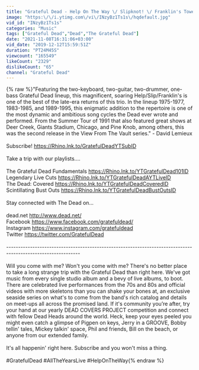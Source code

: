 ```yaml
---
title: "Grateful Dead - Help On The Way \/ Slipknot! \/ Franklin's Tower (Washington, DC 6\/14\/91)"
image: "https:\/\/i.ytimg.com\/vi\/INzyBz1Ts1s\/hqdefault.jpg"
vid_id: "INzyBz1Ts1s"
categories: "Music"
tags: ["Grateful Dead","Dead","The Grateful Dead"]
date: "2021-11-08T16:31:06+03:00"
vid_date: "2019-12-12T15:59:51Z"
duration: "PT24M45S"
viewcount: "165549"
likeCount: "2329"
dislikeCount: "65"
channel: "Grateful Dead"
---
```

{% raw %}&quot;Featuring the two-keyboard, two-guitar, two-drummer, one-bass Grateful Dead lineup, this magnificent, soaring Help/Slip/Franklin's is one of the best of the late-era returns of this trio. In the lineup 1975-1977, 1983-1985, and 1989-1995, this enigmatic addition to the repertoire is one of the most dynamic and ambitious song cycles the Dead ever wrote and performed. From the Summer Tour of 1991 that also featured great shows at Deer Creek, Giants Stadium, Chicago, and Pine Knob, among others, this was the second release in the View From The Vault series.&quot; - David Lemieux<br /><br />Subscribe! <a rel="nofollow" target="blank" href="https://Rhino.lnk.to/GratefulDeadYTSubID">https://Rhino.lnk.to/GratefulDeadYTSubID</a><br /><br />Take a trip with our playlists....<br /><br />The Grateful Dead Fundamentals <a rel="nofollow" target="blank" href="https://Rhino.lnk.to/YTGratefulDead101ID">https://Rhino.lnk.to/YTGratefulDead101ID</a><br />Legendary Live Cuts <a rel="nofollow" target="blank" href="https://Rhino.lnk.to/YTGratefulDeadAYTLiveID">https://Rhino.lnk.to/YTGratefulDeadAYTLiveID</a><br />The Dead: Covered <a rel="nofollow" target="blank" href="https://Rhino.lnk.to/YTGratefulDeadCoveredID">https://Rhino.lnk.to/YTGratefulDeadCoveredID</a><br />Scintillating Bust Outs <a rel="nofollow" target="blank" href="https://Rhino.lnk.to/YTGratefulDeadBustOutsID">https://Rhino.lnk.to/YTGratefulDeadBustOutsID</a><br /><br />Stay connected with The Dead on...<br /><br />dead.net <a rel="nofollow" target="blank" href="http://www.dead.net/">http://www.dead.net/</a><br />Facebook <a rel="nofollow" target="blank" href="https://www.facebook.com/gratefuldead/">https://www.facebook.com/gratefuldead/</a><br />Instagram <a rel="nofollow" target="blank" href="https://www.instagram.com/gratefuldead">https://www.instagram.com/gratefuldead</a><br />Twitter <a rel="nofollow" target="blank" href="https://twitter.com/GratefulDead">https://twitter.com/GratefulDead</a><br /><br />-------------------------------------------------------------------------------------------------------------<br /><br />Will you come with me? Won't you come with me? There's no better place to take a long strange trip with the Grateful Dead than right here. We've got music from every single studio album and a bevy of live albums, to boot. There are celebrated live performances from the 70s and 80s and official videos with more skeletons than you can shake your bones at, an exclusive seaside series on what's to come from the band's rich catalog and details on meet-ups all across the promised land. If it's community you’re after, try your hand at our yearly DEAD COVERS PROJECT competition and connect with fellow Dead Heads around the world. Heck, keep your eyes peeled you might even catch a glimpse of Pigpen on keys, Jerry in a GROOVE, Bobby tellin' tales, Mickey talkin' space, Phil and friends, Bill on the beach, or anyone from our extended family.<br /> <br />It's all happenin' right here. Subscribe and you won't miss a thing.<br /><br />#GratefulDead #AllTheYearsLive #HelpOnTheWay{% endraw %}
